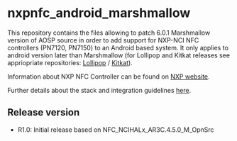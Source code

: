 # nxpnfc_android_marshmallow

This repository contains the files allowing to patch  6.0.1 Marshmallow version of AOSP source in order to add support for NXP-NCI NFC controllers (PN7120, PN7150) to an Android based system.
It only applies to android version later than Marshmallow (for Lollipop and Kitkat releases see appriopriate repositories: 
[Lollipop](https://github.com/NXPNFCLinux/nxpnfc_android_lollipop) / [Kitkat](https://github.com/NXPNFCLinux/nxpnfc_android_kitkat)).

Information about NXP NFC Controller can be found on [NXP website](http://www.nxp.com/products/identification_and_security/nfc_and_reader_ics/nfc_controller_solutions/#overview).

Further details about the stack and integration guidelines [here](https://github.com/NXPNFCLinux/nxpnfc_android_marshmallow/blob/master/AN11690%20-%20NXPNCI%20Android%20Porting%20Guidelines.pdf).

Release version
---------------
 * R1.0: Initial release based on NFC_NCIHALx_AR3C.4.5.0_M_OpnSrc
